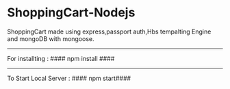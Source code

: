 # ShoppingCart-Nodejs
ShoppingCart made using express,passport auth,Hbs tempalting Engine and mongoDB with mongoose.

***
For installting : #### npm install ####
***
To Start Local Server :  #### npm start####
